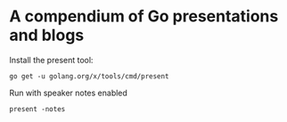 # A compendium of Go presentations and blogs

Install the present tool:
```
go get -u golang.org/x/tools/cmd/present
```

Run with speaker notes enabled
```
present -notes
```